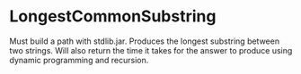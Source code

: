 # LongestCommonSubstring
Must build a path with stdlib.jar.
Produces the longest substring between two strings.
Will also return the time it takes for the answer to produce using dynamic programming and recursion.
